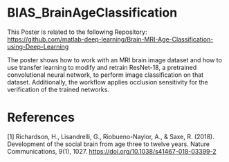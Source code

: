 # BIAS_BrainAgeClassification
This Poster is related to the following Repository: https://github.com/matlab-deep-learning/Brain-MRI-Age-Classification-using-Deep-Learning

The poster shows how to work with an MRI brain image dataset and how to use transfer learning to modify and retrain ResNet-18, a pretrained convolutional neural network, to perform image classification on that dataset. Additionally, the workflow applies occlusion sensitivity for the verification of the trained networks.

# References
[1] Richardson, H., Lisandrelli, G., Riobueno-Naylor, A., & Saxe, R. (2018). Development of the social brain from age three to twelve years. Nature Communications, 9(1), 1027. https://doi.org/10.1038/s41467-018-03399-2

